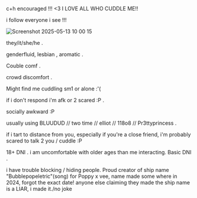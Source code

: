 c+h encouraged !!! <3 I LOVE ALL WHO CUDDLE ME!!


i follow everyone i see !!!

![Screenshot 2025-05-13 10 00 15](https://github.com/user-attachments/assets/def3e759-979e-4e32-971b-98cd01e8baa5)


they/it/she/he .

genderfluid, lesbian , aromatic .


Couble comf .

crowd discomfort .

Might find me cuddling sm1 or alone :'(

if i don't respond i'm afk or 2 scared :P .



socially awkward :P



usually using BLUUDUD // two time // elliot // 118o8 // Pr3ttyprincess . 

if i tart to distance from you, especially if you're a close friend, i'm probably scared to talk 2 you / cuddle :P 

18+ DNI . i am uncomfortable with older ages than me interacting.
Basic DNI   .

i have trouble blocking / hiding people.
Proud creator of ship name "Bubblepopeletric"(song) for Poppy x vee, name made some where in  2024, forgot the exact date!
anyone else claiming they made the ship name is a LIAR, i made it./no joke
